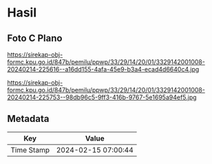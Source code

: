 # Hasil

## Foto C Plano

https://sirekap-obj-formc.kpu.go.id/847b/pemilu/ppwp/33/29/14/20/01/3329142001008-20240214-225616--a16dd155-4afa-45e9-b3a4-ecad4d6640c4.jpg

https://sirekap-obj-formc.kpu.go.id/847b/pemilu/ppwp/33/29/14/20/01/3329142001008-20240214-225753--98db96c5-9ff3-416b-9767-5e1695a94ef5.jpg


## Metadata

| Key        | Value               |
| ---------- | ------------------- |
| Time Stamp | 2024-02-15 07:00:44 |



